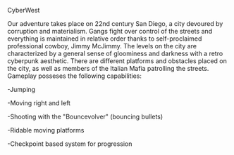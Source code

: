 CyberWest

Our adventure takes place on 22nd century San Diego, a city devoured by corruption and materialism. Gangs fight over control of the streets and everything is maintained in relative order thanks to self-proclaimed professional cowboy, Jimmy McJimmy. The levels on the city are characterized by a general sense of gloominess and darkness with a retro cyberpunk aesthetic. There are different platforms and obstacles placed on the city, as well as members of the Italian Mafia patrolling the streets. Gameplay posseses the following capabilities:

-Jumping

-Moving right and left

-Shooting with the "Bouncevolver" (bouncing bullets)

-Ridable moving platforms

-Checkpoint based system for progression
